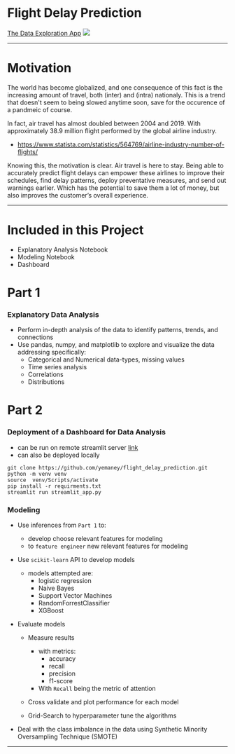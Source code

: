 # Flight Delay Prediction

[The Data Exploration App](https://share.streamlit.io/yemaney/flight_delay_prediction/main/flight_delay.py)
![](gif.gif)

---
# Motivation

The world has become globalized, and one consequence of this fact is the increasing amount of travel, both (inter) and (intra) nationaly. This is a trend that doesn't seem to being slowed anytime soon, save for the occurence of a pandmeic of course. 

In fact, air travel has almost doubled between 2004 and 2019. With approximately 38.9 million flight performed by the global airline industry. 
- https://www.statista.com/statistics/564769/airline-industry-number-of-flights/

Knowing this, the motivation is clear. Air travel is here to stay. Being able to accurately predict flight delays can empower these airlines to improve their schedules, find delay patterns, deploy preventative measures, and send out warnings earlier. Which has the potential to save them a lot of money, but also improves the customer’s overall experience. 

---

# Included in this Project
- Explanatory Analysis Notebook
- Modeling Notebook
- Dashboard

# Part 1
### Explanatory Data Analysis
- Perform in-depth analysis of the data to identify patterns, trends, and connections
- Use pandas, numpy, and matplotlib to explore and visualize the data addressing specifically:
    - Categorical and Numerical data-types, missing values
    - Time series analysis
    - Correlations
    - Distributions

# Part 2
### Deployment of a Dashboard for Data Analysis
- can be run on remote streamlit server [link]()
- can also be deployed locally

```
git clone https://github.com/yemaney/flight_delay_prediction.git
python -m venv venv
source  venv/Scripts/activate
pip install -r requirments.txt
streamlit run streamlit_app.py
```
### Modeling
- Use inferences from `Part 1` to:
    - develop choose relevant features for modeling
    - to `feature engineer` new relevant features for modeling
- Use `scikit-learn` API to develop models
    - models attempted are:
        - logistic regression
        - Naive Bayes
        - Support Vector Machines
        - RandomForrestClassifier
        - XGBoost
- Evaluate models
    - Measure results 
        - with metrics:
            - accuracy
            - recall
            - precision
            - f1-score
        - With `Recall` being the metric of attention

    - Cross validate and plot performance for each model 
    - Grid-Search to hyperparameter tune the algorithms

- Deal with the class imbalance in the data using Synthetic Minority Oversampling Technique (SMOTE)
---
